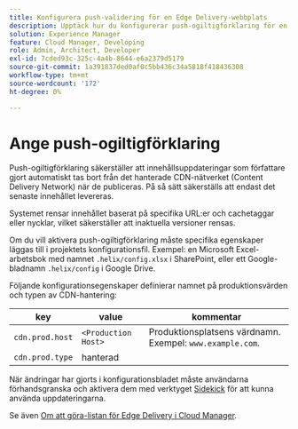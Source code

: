 ```yaml
---
title: Konfigurera push-validering för en Edge Delivery-webbplats
description: Upptäck hur du konfigurerar push-ogiltigförklaring för en Edge Delivery-webbplats för att säkerställa effektiv innehållsuppdatering och cachningskontroll.
solution: Experience Manager
feature: Cloud Manager, Developing
role: Admin, Architect, Developer
exl-id: 7cded93c-325c-4a4b-8644-e6a2379d5179
source-git-commit: 1a391837ded0af0c5bb436c34a5818f418436308
workflow-type: tm+mt
source-wordcount: '172'
ht-degree: 0%

---
```


# Ange push-ogiltigförklaring

Push-ogiltigförklaring säkerställer att innehållsuppdateringar som författare gjort automatiskt tas bort från det hanterade CDN-nätverket (Content Delivery Network) när de publiceras. På så sätt säkerställs att endast det senaste innehållet levereras.

Systemet rensar innehållet baserat på specifika URL:er och cachetaggar eller nycklar, vilket säkerställer att inaktuella versioner rensas.

Om du vill aktivera push-ogiltigförklaring måste specifika egenskaper läggas till i projektets konfigurationsfil. Exempel: en Microsoft Excel-arbetsbok med namnet `.helix/config.xlsx` i SharePoint, eller ett Google-bladnamn `.helix/config` i Google Drive.

Följande konfigurationsegenskaper definierar namnet på produktionsvärden och typen av CDN-hantering:

| key | value | kommentar |
| --- | --- | --- |
| `cdn.prod.host` | `<Production Host>` | Produktionsplatsens värdnamn. Exempel: `www.example.com`. |
| `cdn.prod.type` | hanterad |   |

När ändringar har gjorts i konfigurationsbladet måste användarna förhandsgranska och aktivera dem med verktyget [Sidekick](/help/edge/docs/sidekick.md) för att kunna använda uppdateringarna.

Se även [Om att göra-listan för Edge Delivery i Cloud Manager](/help/implementing/cloud-manager/edge-delivery/introduction-to-edge-delivery-services.md#ed-todo-list).
